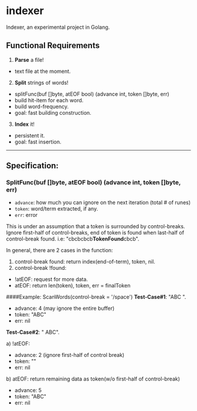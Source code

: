 # indexer
Indexer, an experimental project in Golang.


## Functional Requirements
1. **Parse** a file!
  - text file at the moment.

2. **Split** strings of words!
  - splitFunc(buf []byte, atEOF bool) (advance int, token []byte, err)
  - build hit-item for each word.
  - build word-frequency.
  - goal: fast building construction.

3. **Index** it!
  - persistent it.
  - goal: fast insertion.


---

## Specification:

### SplitFunc(buf []byte, atEOF bool) (advance int, token []byte, err)

- `advance`: how much you can ignore on the next iteration (total # of runes)
- `token`: word/term extracted, if any.
- `err`: error

This is under an assumption that a token is surrounded by control-breaks. Ignore first-half of control-breaks, end of token is found when last-half of control-break found. i.e: "cbcbcbcb**TokenFound**cbcb".


In general, there are 2 cases in the function:

1. control-break found: return index(end-of-term), token, nil.
2. control-break !found:
  - !atEOF:  request for more data.
  - atEOF: return len(token), token, err = finalToken

####Example: ScanWords(control-break = '/space')
**Test-Case#1**: "ABC ".

- advance: 4 (may ignore the entire buffer)
- token: "ABC"
- err: nil

**Test-Case#2**: "  ABC".

a) !atEOF:

  - advance: 2 (ignore first-half of control break)
  - token: ""
  - err: nil


b) atEOF: return remaining data as token(w/o first-half of control-break)

  - advance: 5
  - token: "ABC"
  - err: nil
